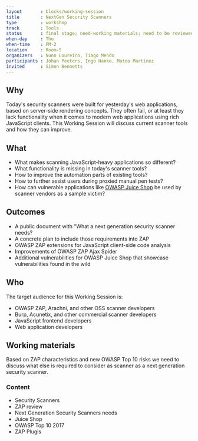 ```yaml
---
layout       : blocks/working-session
title        : NextGen Security Scanners
type         : workshop
track        : Tools
status       : final stage; need-working materials; need to be reviewed content
when-day     : Thu
when-time    : PM-2
location     : Room-5
organizers   : Nuno Loureiro, Tiago Mendo
participants : Johan Peeters, Ingo Hanke, Mateo Martinez
invited      : Simon Bennetts
---
```


## Why

Today's security scanners were built for yesterday's web applications, based on server-side rendering concepts. They often fail, or at least they lack functionality when it comes to modern web applications using rich JavaScript clients. This Working Session will discuss current scanner tools and how they can improve.

## What 

- What makes scanning JavaScript-heavy applications so different?
- What functionality is missing in today's scanner tools?
- How to improve the automation parts of existing tools?
- How to further assist users during proxied manual pen tests?
- How can vulnerable applications like [OWASP Juice Shop](https://www.owasp.org/index.php/OWASP_Juice_Shop_Project) be used by scanner vendors as a sample victim?

## Outcomes

- A public document with "What a next generation security scanner needs?
- A concrete plan to include those requirements into ZAP
- OWASP ZAP extensions for JavaScript client-side code analysis
- Improvements of OWASP ZAP Ajax Spider
- Additional vulnerabilities for OWASP Juice Shop that showcase vulnerabilities found in the wild

## Who

The target audience for this Working Session is:

- OWASP ZAP, Arachni, and other OSS scanner developers
- Burp, Acunetix, and other commercial scanner developers
- JavaScript frontend developers
- Web application developers


## Working materials

Based on ZAP characteristics and new OWASP Top 10 risks we need to discuss what else is required to consider as scanner as a next generation security scanner.

### Content

- Security Scanners
- ZAP review
- Next Generation Security Scanners needs
- Juice Shop
- OWASP Top 10 2017
- ZAP Plugis


